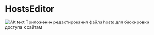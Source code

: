 # HostsEditor
![Alt text](//https://pp.vk.me/c633722/v633722913/2e32a/OzD4A6T1xqg.jpg "Можно задать title")
Приложение редактирования файла hosts для блокировки доступа к сайтам
